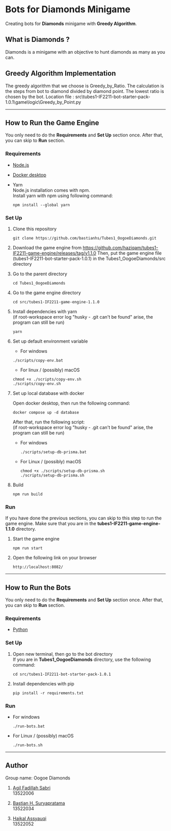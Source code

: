 # Bots for Diamonds Minigame

Creating bots for **Diamonds** minigame with **Greedy Algorithm**.

## What is Diamonds ?

Diamonds is a minigame with an objective to hunt diamonds as many as you can.

## Greedy Algorithm Implementation

The greedy algorithm that we choose is Greedy_by_Ratio. The calculation is the steps from bot to diamond divided by diamond point. The lowest ratio is chosen by the bot.
Location file : src\tubes1-IF2211-bot-starter-pack-1.0.1\game\logic\Greedy_by_Point.py

---

## How to Run the Game Engine

You only need to do the **Requirements** and **Set Up** section once. After that, you can skip to **Run** section.

### Requirements

- [Node.js](https://nodejs.org/en)

- [Docker desktop](https://www.docker.com/products/docker-desktop/)

- Yarn  
  Node.js installation comes with npm.  
  Install yarn with npm using following command:

  ```
  npm install --global yarn
  ```

### Set Up

1. Clone this repository

   ```
   git clone https://github.com/bastianhs/Tubes1_OogoeDiamonds.git
   ```

2. Download the game engine from https://github.com/haziqam/tubes1-IF2211-game-engine/releases/tag/v1.1.0
   Then, put the game engine file (tubes1-IF2211-bot-starter-pack-1.0.1) in the Tubes1_OogoeDiamonds/src directory

3. Go to the parent directory

   ```
   cd Tubes1_OogoeDiamonds
   ```

4. Go to the game engine directory

   ```
   cd src/tubes1-IF2211-game-engine-1.1.0
   ```

5. Install dependencies with yarn  
   (if root-workspace error log "husky - .git can't be found" arise, the program can still be run)

   ```
   yarn
   ```

6. Set up default environment variable

   - For windows

   ```
   ./scripts/copy-env.bat
   ```

   - For linux / (possibly) macOS

   ```
   chmod +x ./scripts/copy-env.sh
   ./scripts/copy-env.sh
   ```

7. Set up local database with docker

   Open docker desktop, then run the following command:

   ```
   docker compose up -d database
   ```

   After that, run the following script:  
   (if root-workspace error log "husky - .git can't be found" arise, the program can still be run)

   - For windows
     ```
     ./scripts/setup-db-prisma.bat
     ```
   - For Linux / (possibly) macOS
     ```
     chmod +x ./scripts/setup-db-prisma.sh
     ./scripts/setup-db-prisma.sh
     ```

8. Build
   ```
   npm run build
   ```

### Run

If you have done the previous sections, you can skip to this step to run the game engine. Make sure that you are in the **tubes1-IF2211-game-engine-1.1.0** directory.

1. Start the game engine

   ```
   npm run start
   ```

2. Open the following link on your browser

   ```
   http://localhost:8082/
   ```

---

## How to Run the Bots

You only need to do the **Requirements** and **Set Up** section once. After that, you can skip to **Run** section.

### Requirements

- [Python](https://www.python.org/downloads/)

### Set Up

1. Open new terminal, then go to the bot directory  
   If you are in **Tubes1_OogoeDiamonds** directory, use the following command:

   ```
   cd src/tubes1-IF2211-bot-starter-pack-1.0.1
   ```

2. Install dependencies with pip

   ```
   pip install -r requirements.txt
   ```

### Run

- For windows

  ```
  ./run-bots.bat
  ```

- For Linux / (possibly) macOS

  ```
  ./run-bots.sh
  ```

---

## Author

Group name: Oogoe Diamonds

1. [Agil Fadillah Sabri](https://github.com/Agil0975)  
   13522006

2. [Bastian H. Suryapratama](https://github.com/bastianhs)  
   13522034

3. [Haikal Assyauqi](https://github.com/Haikalin)  
   13522052
